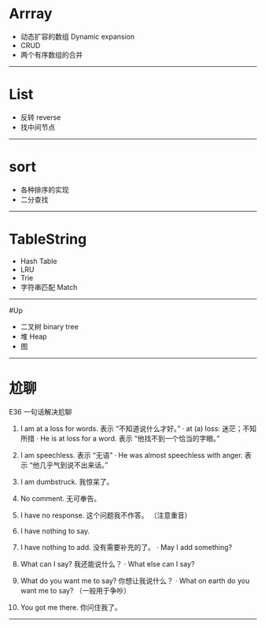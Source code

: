# Arrray

- 动态扩容的数组 Dynamic expansion
- CRUD
- 两个有序数组的合并

---

# List

- 反转 reverse
- 找中间节点

---

# sort

- 各种排序的实现
- 二分查找

---

# TableString

- Hash Table
- LRU
- Trie
- 字符串匹配 Match

---

#Up

- 二叉树 binary tree
- 堆 Heap
- 图

---

# 尬聊

E36 一句话解决尬聊

1. I am at a loss for words. 表示 “不知道说什么才好。”
   · at (a) loss: 迷茫；不知所措
   · He is at loss for a word. 表示 “他找不到一个恰当的字眼。”

2. I am speechless. 表示 “无语”
   · He was almost speechless with anger. 表示 “他几乎气到说不出来话。”

3. I am dumbstruck. 我惊呆了。

4. No comment. 无可奉告。

5. I have no response. 这个问题我不作答。 （注意重音）

6. I have nothing to say.

7. I have nothing to add. 没有需要补充的了。
   · May I add something?

8. What can I say? 我还能说什么？
   · What else can I say?

9. What do you want me to say? 你想让我说什么？
   · What on earth do you want me to say? （一般用于争吵）

10. You got me there. 你问住我了。

---

